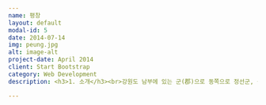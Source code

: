 ```yaml
---
name: 평창
layout: default
modal-id: 5
date: 2014-07-14
img: peung.jpg
alt: image-alt
project-date: April 2014
client: Start Bootstrap
category: Web Development
description: <h3>1. 소개</h3><br>강원도 남부에 있는 군(郡)으로 동쪽으로 정선군, 북동쪽으로 강릉시, 북쪽으로 홍천군, 서쪽으로 횡성군, 남쪽으로는 영월군에 접한다.<br> 태백산맥에 위치해 있어 해발고도가 700m 이상인 곳이 전체 면적의 약 60%를 차지한다. 특히 북·서·동 3면은 높은 산지로 둘러싸여 있으며, 남쪽으로 경사진 지형을 나타낸다. 북쪽과 서쪽에는 오대산(五臺山:1,563m)에서 분기한 차령산맥이 뻗어 있어 계방산(桂芳山:1,577m)·흥정산(興亭山:1,277m)·태기산(泰岐山:1,261m)·청태산(靑太山:1,200m)·백덕산(白德山:1,350m, 일명 獅子山) 등이 솟아 있고, 동쪽에는 황병산(黃柄山:1,407m)·고루포기산(1,238m)·발왕산(發旺山:1,458m)·박지산(博芝山:1,394m)·백석산(白石山:1,365m)·청옥산(靑玉山:1,256m)·가리왕산(加里旺山:1,561m) 등 높고 험한 산들이 연봉을 이룬다.<br>평창강은 계방산에서 발원한 속사천(束沙川)이 도사천(都事川)을 합하여 남서류하면서 덕거천(德巨川)·흥정천(興亭川)과 합류하여 남류하다가 대화천(大和川)·안미천(安味川) 등을 안미리에서 만나 방림리(芳林里)에서 계촌천(桂村川)을 합쳐 평창읍에서 심하게 곡류하면서 영월군으로 흘러들고, 오대산에서 발원한 오대천은 진부(珍富)를 지난 뒤 심하게 곡류하면서 정선군으로 흘러나간다.<br>황병산에서 발원한 송천(松川)은 대기천(大基川)을 합류하여 역시 심하게 곡류하면서 정선군으로 흘러든다. 이들 남한강(南漢江)의 지류들은 그 유역에 약간의 평지와, 대화·진부·도암(道巖) 등지에 대규모의 산록 완사면을 발달시켜 농경지로 이용된다.<br>한편, 평창읍 중리(中里), 대화면(大和面) 대화리와 안미리, 방림면(芳林面) 방림리 및 미탄면(美灘面) 고마루 마을 일대에는 석회암 지층의 카르스트 지형이 발달되어 있고, 대관령 부근과 진부리 일대에는 옛 침식면이 융기한 평탄면이 넓게 나타나 있어 학술적으로 중요시된다.<br>내륙 고원지대에 위치하기 때문에 기온의 교차가 심한 대륙성 기후를 나타내어 같은 위도의 어느 지역보다도 기온이 낮고, 여름이 짧다. 연평균기온 10.3℃, 1월평균기온 －6.3℃, 8월평균기온 24.5℃이고, 연평균강수량은 1,082mm이다.<br><br><br><h3>2. 위치</h3><br><P align><img class="img-responsive img-centered" src="평창위치.png"></P><br>평창은 강원도 남부에 있는 군이다.<br><br><h3>3. 여행지</h3><br><img class="img-responsive img-centered" src="눈꽃마을.png"><br><h4>" 눈꽃마을 "</h4><br>눈꽃마을은 백두대간 준령인 황병산 자락 아래 위치한 작은 농산촌마을로 고지대에 위치하고 있어 국내 고랭지 농업의 시작점이 되었으며, 목장이 발달한 곳이다. <br>또한, 국내 스키 발상지이자, 강원도 무형문화제 제19호인 평창황병산사냥민속이 스포츠와 문화의 자긍심을 느끼게하는 곳이기도 하다. 산림이 마을의 80%를 차지하는 여건 속에 2008년에는 산림청의 보조와 평창군의 주관으로 눈꽃마을 산촌생태체험장이 문을 열었다.<br>봄에는 잔설 속에서 피어나는 얼레지를 비롯한 곰취, 곤드레 등을 이용한 산채체험 등이 여름에는 특전사의 유격체험과 가마솥 걸고 곤드레밥 지어먹기 체험 등이 가을에는 가족과 당나귀 타고 산책로 소풍가기와 나만의 식물도감 만들기 체험 등이 겨울에는 눈썰매를 비롯한 다양한 눈놀이 체험 등이 운영되고 있다.<br> 이 외에도 승마체험, 사륜바이크, 평창황병산사냥민속 체험 및 공연 등 다양한 사계절 체험거리로 휴식과 체험활동을 경험 할 수 있는 사계절 종합 체험장이다.<br><br><br><br><P align><img class="img-responsive img-centered" src="대관령목장.jpg"></P><br><h4>" 대관령목장 "</h4><br>산이 많고 인구가 밀집한 이 땅에서 매우 드문 풍경의 하나가 초원과 목장이다.평창 대관령목장은 초원에 대한 갈증을 덜어주는 특별 지대다. <br>그러나 대관령목장도 미국 서부나 몽골에서 볼 수 있는 그런 대평원은 아니고 비교적 완만한 산악지대를 개간해서 조성한 인공초지다. <br>평탄한 초원은 국내에서는 제주도에서 일부 찾아볼 수 있을 뿐이다. 대관령목장은 1972년 호미로 개간을 시작해 지금의 규모를 갖췄는데, 목장의 총면적은 2천 헥타르이고 그중 초지는 1천5백 헥타르에 달한다. 이 거대한 목장 내부에는 총연장 127킬로미터의 비포장 관리도로가 나 있는 데다가, 자동차 출입이 금지되어 최고의 산악자전거 코스로 각광받고 있다.<br><br><br><br><img class="img-responsive img-centered" src="월정사.png"><br><h4>" 월정사 "</h4><br>강원도 평창군 진부면(珍富面) 오대산(五臺山)에 있는 사찰.<br>대한불교조계종 제4교구의 본사이다.<br> 《삼국유사》에 나타난 창건 유래에는, 자장(慈藏)이 당(唐)나라에서 돌아온 643년(신라 선덕여왕 12)에 오대산이 문수보살(文殊菩薩)이 머무는 성지라고 생각하여 지금의 절터에 초암(草庵)을 짓고 머물면서 문수보살의 진신(眞身)을 친견하고자 하였다고 한다.<br> 또한 민지(閔漬)가 쓴 《봉안사리 개건사암 제일조사 전기(奉安舍利開建寺庵第一祖師傳記)》에 인용한 《대산본기(臺山本記)》에는 이때 그가 머물던 곳이 바로 현재의 월정사 터이며, 자장은 훗날 다시 8척(尺)의 방(房)을 짓고 7일 동안 머물렀다고도 전하고 있어 이 절은 643년 자장이 건립했다고 볼 수 있다.<br> 자장은 이곳에서 초가집을 짓고 문수보살을 친견하고자 하였으나 뜻을 이루지 못하고 태백산 정암사에서 입적하였다. 이후 신의(信義) 선사가 암자를 건립하여 머물며 이곳에서 입적하였다. 이후 한동안은 머무는 승려가 없어 황폐해 졌다가 유연(有緣)이 머물면서 암자를 건립하여 사찰의 면모를 갖추기 시작했다. <br>1307년 화재로 소실되었다가 이일(而一)이 중창하였고 1833년에 또다시 불이나 전소되었다. 1844년 영담(瀛潭), 정암(淨庵)이 사찰을 중건하였다. 한국전쟁이 한창이던 1951년 1.4후퇴 때 사찰의 대부분이 전소되었으나 1964년 이후 탄허(呑虛), 만화(萬和), 현해(玄海) 등이 중건하였다.<br><br><br><br><img class="img-responsive img-centered" src="허브나라농원.png"><br><h4>" 허브나라농원 "</h4><br>허브나라 농원은 평창 흥정계곡에 위치하고 있고, 진달래랑 단풍이 물드는 봄, 가을에 가족 휴양지로 유명하다. <br> 이 곳은 100여종의 허브가 재배되고 있고, 사람들이 보기 쉽도록 허브가 알기 쉬운 설명, 용도별로 가꾸어 놓고 있다. 다양한 테마로 어린이 정원도 꾸며져 있고, 세익스피어 정원, 향기 정원, 요리 정원, 나비 정원, 모네, 명상원 등 13개의 테마 가든과 허브나라에서 쓰이는 허브를 기르는 농장으로 구성되어있다. <br>자작나무 집에서는 허브로 요리한 음식도 맛볼수 있는 레스토랑과 찻집도 있다. 또한 허브차, 허브 상품을 구입할 수 있는 전시실도 있다.  <br><br><br><br><br><h3>4. 먹거리</h3><br><br><img class="img-responsive img-centered" src="메밀막국수.png"><br>메밀막국수<br><br><br><img class="img-responsive img-centered" src="오삼불고기.png"><br>오삼불고기<br><br><br><img class="img-responsive img-centered" src="송어회.png"><br>송어회<br><br><br><img class="img-responsive img-centered" src="황태.png"><br>황태<br>

---
```

